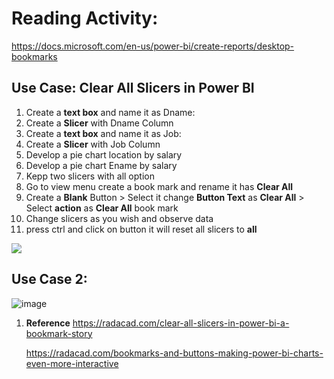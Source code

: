 # Reading Activity:
https://docs.microsoft.com/en-us/power-bi/create-reports/desktop-bookmarks


## Use Case: Clear All Slicers in Power BI
1. Create a **text box** and name it as Dname:
1. Create a **Slicer** with Dname Column
1. Create a **text box** and name it as Job:
1. Create a **Slicer** with Job Column
1. Develop a pie chart location by salary 
1. Develop a pie chart Ename by salary 
1. Kepp two slicers with all option
1. Go to view menu create a book mark and rename it has **Clear All**
1. Create a **Blank** Button > Select it change **Button Text** as **Clear All** > Select **action** as **Clear All** book mark
1. Change slicers as you wish  and observe data
1. press ctrl and click on button it will reset all slicers to **all**

![](https://github.com/rritec/powerbi/blob/master/images/PBI_0147.png?raw=true)

## Use Case 2:

![image](https://user-images.githubusercontent.com/20516321/113813419-7b50ae00-978d-11eb-9718-acd2f1cc6c79.png)


1. **Reference**
    https://radacad.com/clear-all-slicers-in-power-bi-a-bookmark-story
    
    https://radacad.com/bookmarks-and-buttons-making-power-bi-charts-even-more-interactive
    
